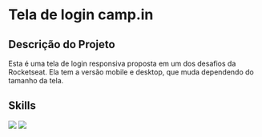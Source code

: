 # Tela de login camp.in

## Descrição do Projeto

Esta é uma tela de login responsiva proposta em um dos desafios da Rocketseat. Ela tem a versão mobile e desktop, que muda dependendo do tamanho da tela.

## Skills
<img src="https://img.shields.io/badge/HTML5-E34F26?style=for-the-badge&logo=html5&logoColor=white">  <img src="https://img.shields.io/badge/CSS3-1572B6?style=for-the-badge&logo=css3&logoColor=white">
